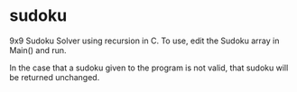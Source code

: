 # sudoku
9x9 Sudoku Solver using recursion in C. To use, edit the Sudoku array in Main() and run.

In the case that a sudoku given to the program is not valid, that sudoku will be returned unchanged.


